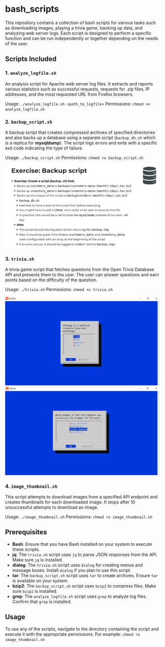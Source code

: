 # bash_scripts

This repository contains a collection of bash scripts for various tasks such as downloading images, playing a trivia game, backing up data, and analyzing web server logs. Each script is designed to perform a specific function and can be run independently or together depending on the needs of the user.

## Scripts Included

###  1. `analyze_logfile.sh`

An analysis script for Apache web server log files. It extracts and reports various statistics such as successful requests, requests for .zip files, IP addresses, and the most requested URL from Firefox browsers.

Usage: `./analyze_logfile.sh <path_to_logfile>`
Permissions: `chmod +x analyze_logfile.sh`

###  2. `backup_script.sh`

A backup script that creates compressed archives of specified directories and also backs up a database using a separate script (`backup_db.sh` which is a replica for **mysqldump**). The script logs errors and exits with a specific exit code indicating the type of failure.

Usage: `./backup_script.sh`
Permissions: `chmod +x backup_script.sh`

![backup](img/backup.png)

###  3. `trivia.sh`

A trivia game script that fetches questions from the Open Trivia Database API and presents them to the user. The user can answer questions and earn points based on the difficulty of the question.

Usage: `./trivia.sh`
Permissions: `chmod +x trivia.sh`

![trivia](img/trivia1.png)
![trivia](img/trivia2.png)

###  4. `image_thumbnail.sh`

This script attempts to download images from a specified API endpoint and creates thumbnails for each downloaded image. It stops after  10 unsuccessful attempts to download an image.

Usage: `./image_thumbnail.sh`
Permissions: `chmod +x image_thumbnail.sh`


## Prerequisites

- **Bash**: Ensure that you have Bash installed on your system to execute these scripts.
- **jq**: The `trivia.sh` script uses `jq` to parse JSON responses from the API. Make sure `jq` is installed.
- **dialog**: The `trivia.sh` script uses `dialog` for creating menus and message boxes. Install `dialog` if you plan to use this script.
- **tar**: The `backup_script.sh` script uses `tar` to create archives. Ensure `tar` is available on your system.
- **bzip2**: The `backup_script.sh` script uses `bzip2` to compress files. Make sure `bzip2` is installed.
- **grep**: The `analyze_logfile.sh` script uses `grep` to analyze log files. Confirm that `grep` is installed.

## Usage

To use any of the scripts, navigate to the directory containing the script and execute it with the appropriate permissions. For example: `chmod +x image_thumbnail.sh`